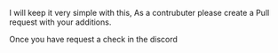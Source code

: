  I will keep it very simple with this, As a contrubuter please create a Pull request with your additions. 

 Once you have request a check in the discord
